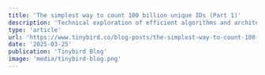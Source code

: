 ```yaml
---
title: 'The simplest way to count 100 billion unique IDs (Part 1)'
description: 'Technical exploration of efficient algorithms and architectures for counting massive datasets with unique identifiers.'
type: 'article'
url: 'https://www.tinybird.co/blog-posts/the-simplest-way-to-count-100-billion-unique-ids-part-1'
date: '2025-03-25'
publication: 'Tinybird Blog'
image: 'media/tinybird-blog.png'
---
```

